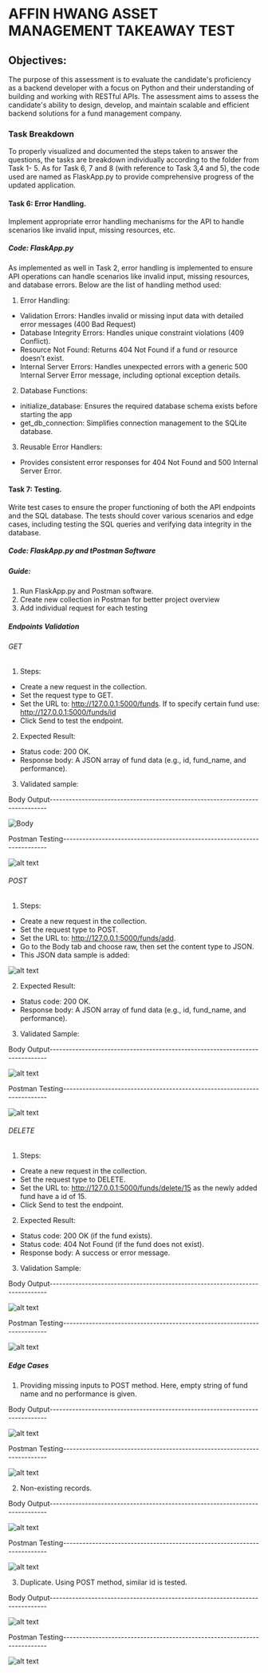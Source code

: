 # AFFIN HWANG ASSET MANAGEMENT TAKEAWAY TEST

## Objectives:
The purpose of this assessment is to evaluate the candidate's proficiency as a backend developer with a focus on Python and their understanding of building and working with RESTful APIs. The assessment aims to assess the candidate's ability to design, develop, and maintain scalable and efficient backend solutions for a fund management company.

### Task Breakdown
To properly visualized and documented the steps taken to answer the questions, the tasks are breakdown individually according to the folder from Task 1- 5. As for Task 6, 7 and 8 (with reference to Task 3,4 and 5), the code used are named as FlaskApp.py to provide comprehensive progress of the updated application.

#### Task 6: Error Handling.
Implement appropriate error handling mechanisms for the API to handle scenarios like invalid input, missing resources, etc.
##### Code: FlaskApp.py
As implemented as well in Task 2, error handling is implemented to ensure API operations can handle scenarios like invalid input, missing resources, and database errors. Below are the list of handling method used:

1. Error Handling:
- Validation Errors: Handles invalid or missing input data with detailed error messages (400 Bad Request)
- Database Integrity Errors: Handles unique constraint violations (409 Conflict).
- Resource Not Found: Returns 404 Not Found if a fund or resource doesn’t exist.
- Internal Server Errors: Handles unexpected errors with a generic 500 Internal Server Error message, including optional exception details.

2. Database Functions:
- initialize_database: Ensures the required database schema exists before starting the app
- get_db_connection: Simplifies connection management to the SQLite database.

3. Reusable Error Handlers:
- Provides consistent error responses for 404 Not Found and 500 Internal Server Error.

#### Task 7: Testing. 
Write test cases to ensure the proper functioning of both the API endpoints and the SQL database. The tests should cover various scenarios and edge cases, including testing the SQL queries and verifying data integrity in the database.
##### Code: FlaskApp.py and tPostman Software

##### Guide:
1. Run FlaskApp.py and Postman software.
2. Create new collection in Postman for better project overview
3. Add individual request for each testing

##### Endpoints Validation
###### GET

1. Steps:
- Create a new request in the collection.
- Set the request type to GET.
- Set the URL to: http://127.0.0.1:5000/funds. If to specify certain fund use: http://127.0.0.1:5000/funds/id
- Click Send to test the endpoint.

2. Expected Result:
- Status code: 200 OK.
- Response body: A JSON array of fund data (e.g., id, fund_name, and performance).

3. Validated sample:

Body Output-----------------------------------------------------------------------------

![Body](image.png) 

Postman Testing-------------------------------------------------------------------------

![alt text](image-1.png)


###### POST


1. Steps:
- Create a new request in the collection.
- Set the request type to POST.
- Set the URL to: http://127.0.0.1:5000/funds/add.
- Go to the Body tab and choose raw, then set the content type to JSON.
- This JSON data sample is added:

![alt text](image-2.png)

2. Expected Result:
- Status code: 200 OK.
- Response body: A JSON array of fund data (e.g., id, fund_name, and performance).

3. Validated Sample:

Body Output-----------------------------------------------------------------------------

![alt text](image-3.png)

Postman Testing-------------------------------------------------------------------------

![alt text](image-4.png)


###### DELETE

1. Steps:
- Create a new request in the collection.
- Set the request type to DELETE.
- Set the URL to: http://127.0.0.1:5000/funds/delete/15 as the newly added fund have a id of 15.
- Click Send to test the endpoint.

2. Expected Result:
- Status code: 200 OK (if the fund exists).
- Status code: 404 Not Found (if the fund does not exist).
- Response body: A success or error message.

3. Validation Sample:

Body Output-----------------------------------------------------------------------------

![alt text](image-5.png)

Postman Testing-------------------------------------------------------------------------

![alt text](image-6.png)

##### Edge Cases

1. Providing missing inputs to POST method. 
Here, empty string of fund name and no performance is given.

Body Output-----------------------------------------------------------------------------

![alt text](image-7.png)

Postman Testing-------------------------------------------------------------------------

![alt text](image-8.png)

2. Non-existing records. 

Body Output-----------------------------------------------------------------------------

![alt text](image-9.png)

Postman Testing-------------------------------------------------------------------------

![alt text](image-10.png)

3. Duplicate. 
Using POST method, similar id is tested.

Body Output-----------------------------------------------------------------------------

![alt text](image-11.png)

Postman Testing-------------------------------------------------------------------------

![alt text](image-12.png)

